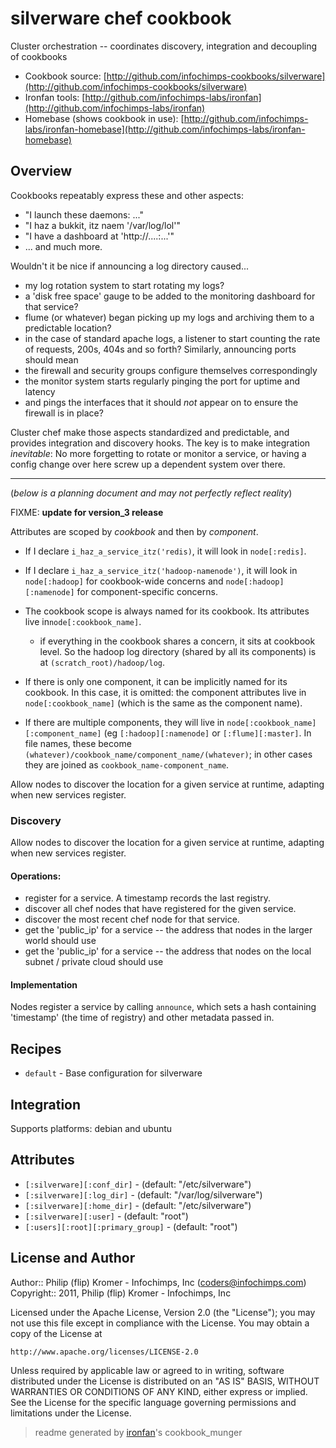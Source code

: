 # silverware chef cookbook

Cluster orchestration -- coordinates discovery, integration and decoupling of cookbooks

* Cookbook source:   [http://github.com/infochimps-cookbooks/silverware](http://github.com/infochimps-cookbooks/silverware)
* Ironfan tools: [http://github.com/infochimps-labs/ironfan](http://github.com/infochimps-labs/ironfan)
* Homebase (shows cookbook in use): [http://github.com/infochimps-labs/ironfan-homebase](http://github.com/infochimps-labs/ironfan-homebase)

## Overview

Cookbooks repeatably express these and other aspects:
* "I launch these daemons: ..."
* "I haz a bukkit, itz naem '/var/log/lol'"
* "I have a dashboard at 'http://....:...'"
* ... and much more.

Wouldn't it be nice if announcing a log directory caused...
  - my log rotation system to start rotating my logs?
  - a 'disk free space' gauge to be added to the monitoring dashboard for that service?
  - flume (or whatever) began picking up my logs and archiving them to a predictable location?
  - in the case of standard apache logs, a listener to start counting the rate of requests, 200s, 404s and so forth?
Similarly, announcing ports should mean
  - the firewall and security groups configure themselves correspondingly
  - the monitor system starts regularly pinging the port for uptime and latency 
  - and pings the interfaces that it should *not* appear on to ensure the firewall is in place?

Cluster chef make those aspects standardized and predictable, and provides integration and discovery hooks. The key is to make integration *inevitable*: No more forgetting to rotate or monitor a service, or having a config change over here screw up a dependent system over there.

__________________________________________________________________________

(*below is a planning document and may not perfectly reflect reality*)

FIXME: **update for version_3 release**

Attributes are scoped by *cookbook* and then by *component*.
* If I declare `i_haz_a_service_itz('redis)`, it will look in `node[:redis]`.
* If I declare `i_haz_a_service_itz('hadoop-namenode')`, it will look in `node[:hadoop]` for cookbook-wide concerns and `node[:hadoop][:namenode]` for component-specific concerns.

* The cookbook scope is always named for its cookbook. Its attributes live in`node[:cookbook_name]`.
  - if everything in the cookbook shares a concern, it sits at cookbook level. So the hadoop log directory (shared by all its components) is at `(scratch_root)/hadoop/log`.
* If there is only one component, it can be implicitly named for its cookbook. In this case, it is omitted: the component attributes live in `node[:cookbook_name]` (which is the same as the component name).
* If there are multiple components, they will live in `node[:cookbook_name][:component_name]` (eg `[:hadoop][:namenode]` or `[:flume][:master]`. In file names, these become `(whatever)/cookbook_name/component_name/(whatever)`; in other cases they are joined as `cookbook_name-component_name`.

Allow nodes to discover the location for a given service at runtime, adapting when new services register.

### Discovery

Allow nodes to discover the location for a given service at runtime, adapting
when new services register.

#### Operations:

* register for a service. A timestamp records the last registry.
* discover all chef nodes that have registered for the given service.
* discover the most recent chef node for that service.
* get the 'public_ip' for a service -- the address that nodes in the larger
  world should use
* get the 'public_ip' for a service -- the address that nodes on the local
  subnet / private cloud should use

#### Implementation

Nodes register a service by calling `announce`, which sets a hash containing
'timestamp' (the time of registry) and other metadata passed in.

## Recipes 

* `default`                  - Base configuration for silverware

## Integration

Supports platforms: debian and ubuntu



## Attributes

* `[:silverware][:conf_dir]`            -  (default: "/etc/silverware")
* `[:silverware][:log_dir]`             -  (default: "/var/log/silverware")
* `[:silverware][:home_dir]`            -  (default: "/etc/silverware")
* `[:silverware][:user]`                -  (default: "root")
* `[:users][:root][:primary_group]`   -  (default: "root")

## License and Author

Author::                Philip (flip) Kromer - Infochimps, Inc (<coders@infochimps.com>)
Copyright::             2011, Philip (flip) Kromer - Infochimps, Inc

Licensed under the Apache License, Version 2.0 (the "License");
you may not use this file except in compliance with the License.
You may obtain a copy of the License at

    http://www.apache.org/licenses/LICENSE-2.0

Unless required by applicable law or agreed to in writing, software
distributed under the License is distributed on an "AS IS" BASIS,
WITHOUT WARRANTIES OR CONDITIONS OF ANY KIND, either express or implied.
See the License for the specific language governing permissions and
limitations under the License.

> readme generated by [ironfan](http://github.com/infochimps-labs/ironfan)'s cookbook_munger
